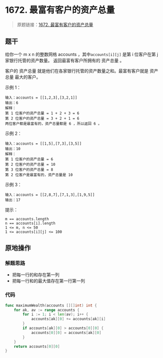 # 1672. 最富有客户的资产总量
> 原题链接：[1672. 最富有客户的资产总量](https://leetcode-cn.com/problems/richest-customer-wealth/)

## 题干

给你一个 m x n 的整数网格 accounts ，其中``accounts[i][j]`` 是第 i 位客户在第 j 家银行托管的资产数量。
返回最富有客户所拥有的 资产总量 。

客户的 资产总量 就是他们在各家银行托管的资产数量之和。最富有客户就是 资产总量 最大的客户。

 

示例 1：
```
输入：accounts = [[1,2,3],[3,2,1]]
输出：6
解释：
第 1 位客户的资产总量 = 1 + 2 + 3 = 6
第 2 位客户的资产总量 = 3 + 2 + 1 = 6
两位客户都是最富有的，资产总量都是 6 ，所以返回 6 。
```
示例 2：
```
输入：accounts = [[1,5],[7,3],[3,5]]
输出：10
解释：
第 1 位客户的资产总量 = 6
第 2 位客户的资产总量 = 10 
第 3 位客户的资产总量 = 8
第 2 位客户是最富有的，资产总量是 10
```
示例 3：
```
输入：accounts = [[2,8,7],[7,1,3],[1,9,5]]
输出：17
```
提示：
```
m == accounts.length
n == accounts[i].length
1 <= m, n <= 50
1 <= accounts[i][j] <= 100
```
## 原地操作
### 解题思路
+ 把每一行的和存在第一列
+ 把每一行和的最大值存在第一行第一列
### 代码
```go
func maximumWealth(accounts [][]int) int {
	for ak, av := range accounts {
		for i := 1; i < len(av); i++ {
			accounts[ak][0] += accounts[ak][i]
		}
		if accounts[ak][0] > accounts[0][0] {
			accounts[0][0] = accounts[ak][0]
		}
	}
	return accounts[0][0]
}
```
